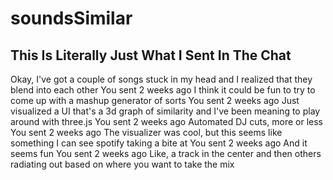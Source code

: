 # soundsSimilar

## This Is Literally Just What I Sent In The Chat
Okay, I've got a couple of songs stuck in my head and I realized that they blend into each other You sent 2 weeks ago I think it could be fun to try to come up with a mashup generator of sorts You sent 2 weeks ago Just visualized a UI that's a 3d graph of similarity and I've been meaning to play around with three.js You sent 2 weeks ago Automated DJ cuts, more or less You sent 2 weeks ago The visualizer was cool, but this seems like something I can see spotify taking a bite at You sent 2 weeks ago And it seems fun You sent 2 weeks ago Like, a track in the center and then others radiating out based on where you want to take the mix
